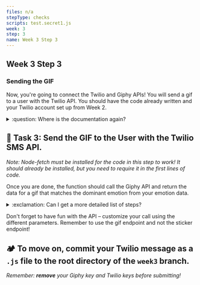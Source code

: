 ```yaml
---
files: n/a
stepType: checks
scripts: test.secret1.js
week: 3
step: 3
name: Week 3 Step 3
---
```


## Week 3 Step 3

### Sending the GIF

Now, you're going to connect the Twilio and Giphy APIs! You will send a gif to a user with the Twilio API. You should have the code already written and your Twilio account set up from Week 2.

<details>
<summary>:question: Where is the documentation again?</summary>
  </br>
The documentation is here: https://developers.giphy.com/docs/api/endpoint#translate. This link has everything you need to call the Giphy API.
  <br><br/>
</details>

## **:pencil: Task 3: Send the GIF to the User with the Twilio SMS API.** <br>

_Note: Node-fetch must be installed for the code in this step to work! It should already be installed, but you need to require it in the first lines of code._

Once you are done, the function should call the Giphy API and return the data for a gif that matches the dominant emotion from your emotion data.

<details>
<summary>:exclamation: Can I get a more detailed list of steps?</summary>
  </br>
  
1. In the async function, create a new constant that will recieve the dominant emotion from your emotion data (i.e. angry, happy). This dominant emotion should be determined before you call on this trigger function.
2. Using node-fetch, call the translate API endpoint from the Giphy documentation.
3. Run the constant through the string parameter in the endpoint (look as the documentation if this sounds confusing).
4. Declare another constant that formats the results of the API call in json format. Make this constant the output of the function.

  <br><br/>
</details>

Don't forget to have fun with the API – customize your call using the different parameters. Remember to use the gif endpoint and not the sticker endpoint!

## **:camping: To move on, commit your Twilio message as a `.js` file to the root directory of the `week3` branch.**

*Remember: **remove** your Giphy key and Twilio keys before submitting!*
